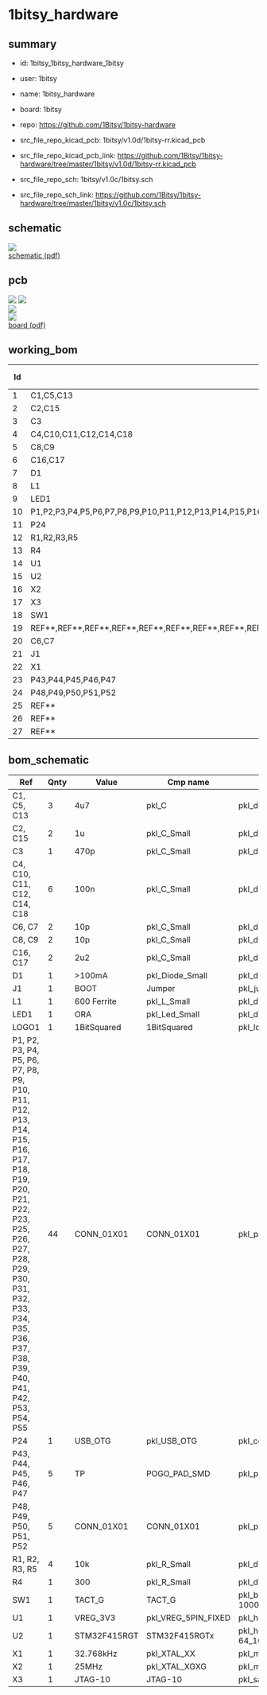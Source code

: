 # 1bitsy_hardware
 
## summary 
* id: 1bitsy_1bitsy_hardware_1bitsy
* user: 1bitsy
* name: 1bitsy_hardware
* board: 1bitsy
* repo: https://github.com/1Bitsy/1bitsy-hardware
* src_file_repo_kicad_pcb: 1bitsy/v1.0d/1bitsy-rr.kicad_pcb
* src_file_repo_kicad_pcb_link: https://github.com/1Bitsy/1bitsy-hardware/tree/master/1bitsy/v1.0d/1bitsy-rr.kicad_pcb


* src_file_repo_sch: 1bitsy/v1.0c/1bitsy.sch
* src_file_repo_sch_link: https://github.com/1Bitsy/1bitsy-hardware/tree/master/1bitsy/v1.0c/1bitsy.sch

## schematic  
![](working_schematic_600.png)  
[schematic (pdf)](working_schematic.pdf)  

## pcb  
![](working_3d_600.png) 
![](working_3d_front_600.png)  
![](working_3d_back_600.png)  
![](working_600.png)  
[board (pdf)](working.pdf)  

## working_bom
| Id | Designator | Footprint | Quantity | Designation | Supplier and ref |  | None | 
| --- | --- | --- | --- | --- | --- | --- | --- | 
| 1 | C1,C5,C13 | C_0603 | 3 | 4u7 |  |  | [''] | 
| 2 | C2,C15 | C_0402 | 2 | 1u |  |  | [''] | 
| 3 | C3 | C_0402 | 1 | 470p |  |  | [''] | 
| 4 | C4,C10,C11,C12,C14,C18 | C_0402 | 6 | 100n |  |  | [''] | 
| 5 | C8,C9 | C_0402 | 2 | 10p |  |  | [''] | 
| 6 | C16,C17 | C_0402 | 2 | 2u2 |  |  | [''] | 
| 7 | D1 | D_0603 | 1 | >100mA |  |  | [''] | 
| 8 | L1 | L_0402 | 1 | Ferr |  |  | [''] | 
| 9 | LED1 | D_0603 | 1 | ORA |  |  | [''] | 
| 10 | P1,P2,P3,P4,P5,P6,P7,P8,P9,P10,P11,P12,P13,P14,P15,P16,P17,P18,P19,P20,P21,P22,P23,P25,P26,P27,P28,P29,P30,P31,P32,P33,P34,P35,P36,P37,P38,P39,P40,P41,P42,P53,P54,P55 | Pin_Header_Straight_Round_1x01 | 44 | CONN_01X01 |  |  | [''] | 
| 11 | P24 | Connector_USB_Micro_B_SMD | 1 | USB_OTG |  |  | [''] | 
| 12 | R1,R2,R3,R5 | R_0402 | 4 | 10k |  |  | [''] | 
| 13 | R4 | R_0402 | 1 | 300 |  |  | [''] | 
| 14 | U1 | SOT-23-5 | 1 | VREG_3V3 |  |  | [''] | 
| 15 | U2 | LQFP-64_10x10mm_Pitch0.5mm | 1 | STM32F415RGT |  |  | [''] | 
| 16 | X2 | ABM8 | 1 | 25MHz |  |  | [''] | 
| 17 | X3 | FTSH-105-XX-X-DV | 1 | JTAG-10 |  |  | [''] | 
| 18 | SW1 | Tact_Switch_Top_B3U-1000P | 1 | TACT_G |  |  | [''] | 
| 19 | REF**,REF**,REF**,REF**,REF**,REF**,REF**,REF**,REF**,REF**,REF**,REF**,REF**,REF**,REF**,REF**,REF** | via0305 | 17 | via0305 |  |  | [''] | 
| 20 | C6,C7 | C_0603 | 2 | 10p |  |  | [''] | 
| 21 | J1 | J_0603 | 1 | BOOT |  |  | [''] | 
| 22 | X1 | ABS07 | 1 | 32.768kHz |  |  | [''] | 
| 23 | P43,P44,P45,P46,P47 | POGO_PAD_SMD_R_1x1 | 5 | TP |  |  | [''] | 
| 24 | P48,P49,P50,P51,P52 | PAD_SMD_1x2.65 | 5 | CONN_01X01 |  |  | [''] | 
| 25 | REF** | 1bitsy_silk_025grid | 1 | 1bitsy_copper_025grid |  |  | [''] | 
| 26 | REF** | heart_mask_015grid | 1 | heart_mask_010grid |  |  | [''] | 
| 27 | REF** | 1b2_Logo_SilkS_6.5mm | 1 | 1b2_Logo_SilkS_6.5mm |  |  | [''] | 


## bom_schematic
| Ref | Qnty | Value | Cmp name | Footprint | Description | Vendor | DNP | 
| --- | --- | --- | --- | --- | --- | --- | --- | 
| C1, C5, C13 | 3 | 4u7 | pkl_C | pkl_dipol:C_0603 |  |  |  | 
| C2, C15 | 2 | 1u | pkl_C_Small | pkl_dipol:C_0402 |  |  |  | 
| C3 | 1 | 470p | pkl_C_Small | pkl_dipol:C_0402 |  |  |  | 
| C4, C10, C11, C12, C14, C18 | 6 | 100n | pkl_C_Small | pkl_dipol:C_0402 |  |  |  | 
| C6, C7 | 2 | 10p | pkl_C_Small | pkl_dipol:C_0603 |  |  |  | 
| C8, C9 | 2 | 10p | pkl_C_Small | pkl_dipol:C_0402 |  |  |  | 
| C16, C17 | 2 | 2u2 | pkl_C_Small | pkl_dipol:C_0402 |  |  |  | 
| D1 | 1 | >100mA | pkl_Diode_Small | pkl_dipol:D_0603 |  |  |  | 
| J1 | 1 | BOOT | Jumper | pkl_jumpers:J_0603 |  |  |  | 
| L1 | 1 | 600 Ferrite | pkl_L_Small | pkl_dipol:L_0402 |  |  |  | 
| LED1 | 1 | ORA | pkl_Led_Small | pkl_dipol:D_0603 |  |  |  | 
| LOGO1 | 1 | 1BitSquared | 1BitSquared | pkl_logos:1b2_Logo_SilkS_7.5mm |  |  |  | 
| P1, P2, P3, P4, P5, P6, P7, P8, P9, P10, P11, P12, P13, P14, P15, P16, P17, P18, P19, P20, P21, P22, P23, P25, P26, P27, P28, P29, P30, P31, P32, P33, P34, P35, P36, P37, P38, P39, P40, P41, P42, P53, P54, P55 | 44 | CONN_01X01 | CONN_01X01 | pkl_pin_headers:Pin_Header_Straight_Round_1x01 |  |  |  | 
| P24 | 1 | USB_OTG | pkl_USB_OTG | pkl_connectors:Connector_USB_Micro_B_SMD |  |  |  | 
| P43, P44, P45, P46, P47 | 5 | TP | POGO_PAD_SMD | pkl_pads:POGO_PAD_SMD_R_1x1 |  |  |  | 
| P48, P49, P50, P51, P52 | 5 | CONN_01X01 | CONN_01X01 | pkl_pads:PAD_SMD_1x2.65 |  |  |  | 
| R1, R2, R3, R5 | 4 | 10k | pkl_R_Small | pkl_dipol:R_0402 |  |  |  | 
| R4 | 1 | 300 | pkl_R_Small | pkl_dipol:R_0402 |  |  |  | 
| SW1 | 1 | TACT_G | TACT_G | pkl_buttons_switches:Tact_Switch_Top_B3U-1000P |  |  |  | 
| U1 | 1 | VREG_3V3 | pkl_VREG_5PIN_FIXED | pkl_housings_sot:SOT-23-5 |  |  |  | 
| U2 | 1 | STM32F415RGT | STM32F415RGTx | pkl_housings_qfp:LQFP-64_10x10mm_Pitch0.5mm |  |  |  | 
| X1 | 1 | 32.768kHz | pkl_XTAL_XX | pkl_misc:ABS07 |  |  |  | 
| X2 | 1 | 25MHz | pkl_XTAL_XGXG | pkl_misc:ABM8 |  |  |  | 
| X3 | 1 | JTAG-10 | JTAG-10 | pkl_samtec:FTSH-105-XX-X-DV |  |  |  | 

